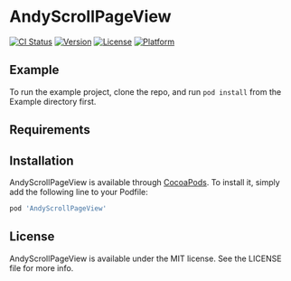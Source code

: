 # AndyScrollPageView

[![CI Status](https://img.shields.io/travis/Andy.Li/AndyScrollPageView.svg?style=flat)](https://travis-ci.org/Andy.Li/AndyScrollPageView)
[![Version](https://img.shields.io/cocoapods/v/AndyScrollPageView.svg?style=flat)](https://cocoapods.org/pods/AndyScrollPageView)
[![License](https://img.shields.io/cocoapods/l/AndyScrollPageView.svg?style=flat)](https://cocoapods.org/pods/AndyScrollPageView)
[![Platform](https://img.shields.io/cocoapods/p/AndyScrollPageView.svg?style=flat)](https://cocoapods.org/pods/AndyScrollPageView)

## Example

To run the example project, clone the repo, and run `pod install` from the Example directory first.

## Requirements

## Installation

AndyScrollPageView is available through [CocoaPods](https://cocoapods.org). To install
it, simply add the following line to your Podfile:

```ruby
pod 'AndyScrollPageView'
```

## License

AndyScrollPageView is available under the MIT license. See the LICENSE file for more info.

